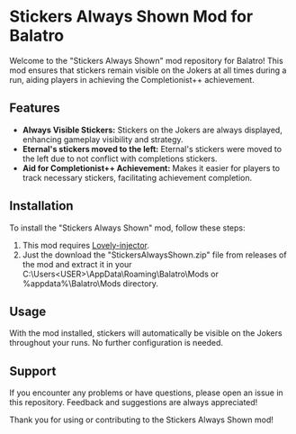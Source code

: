 # Stickers Always Shown Mod for Balatro

Welcome to the "Stickers Always Shown" mod repository for Balatro! This mod ensures that stickers remain visible on the Jokers at all times during a run, aiding players in achieving the Completionist++ achievement.

## Features

- **Always Visible Stickers:** Stickers on the Jokers are always displayed, enhancing gameplay visibility and strategy.
- **Eternal's stickers moved to the left:** Eternal's stickers were moved to the left due to not conflict with completions stickers.
- **Aid for Completionist++ Achievement:** Makes it easier for players to track necessary stickers, facilitating achievement completion.

## Installation

To install the "Stickers Always Shown" mod, follow these steps:

1. This mod requires [Lovely-injector](https://github.com/ethangreen-dev/lovely-injector).
2. Just the download the "StickersAlwaysShown.zip" file from releases of the mod and extract it in your C:\Users\<USER>\AppData\Roaming\Balatro\Mods or %appdata%\Balatro\Mods directory.

## Usage

With the mod installed, stickers will automatically be visible on the Jokers throughout your runs. No further configuration is needed.

## Support

If you encounter any problems or have questions, please open an issue in this repository. Feedback and suggestions are always appreciated!

Thank you for using or contributing to the Stickers Always Shown mod!
